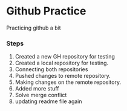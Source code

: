 # Github Practice

Practicing github a bit

### Steps

1. Created a new GH repository for testing
2. Created a local repository for testing.
3. Connecting both repositories
4. Pushed changes to remote repository.
5. Making changes on the remote repository.
6. Added more stuff
7. Solve merge conflict
8. updating readme file again

